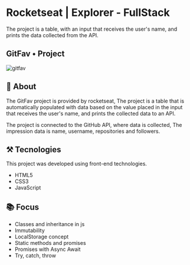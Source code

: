# Rocketseat | Explorer - FullStack
The project is a table, with an input that receives the user's name, and prints the data collected from the API.

## GitFav • Project
![gitfav](https://github.com/gustavonunesbispo/git-fav/assets/151034795/23cdec0e-8ce0-4cde-be9f-301f43b4ad98)

## 📜 About
The GitFav project is provided by rocketseat,
The project is a table that is automatically populated with data based on the value placed in the input that receives the user's name, and prints the collected data to an API.

The project is connected to the GitHub API, where data is collected,
The impression data is name, username, repositories and followers.

## ⚒ Tecnologies
This project was developed using front-end technologies.
- HTML5
- CSS3
- JavaScript

## 📚 Focus
- Classes and inheritance in js
- Immutability
- LocalStorage concept
- Static methods and promises
- Promises with Async Await
- Try, catch, throw

